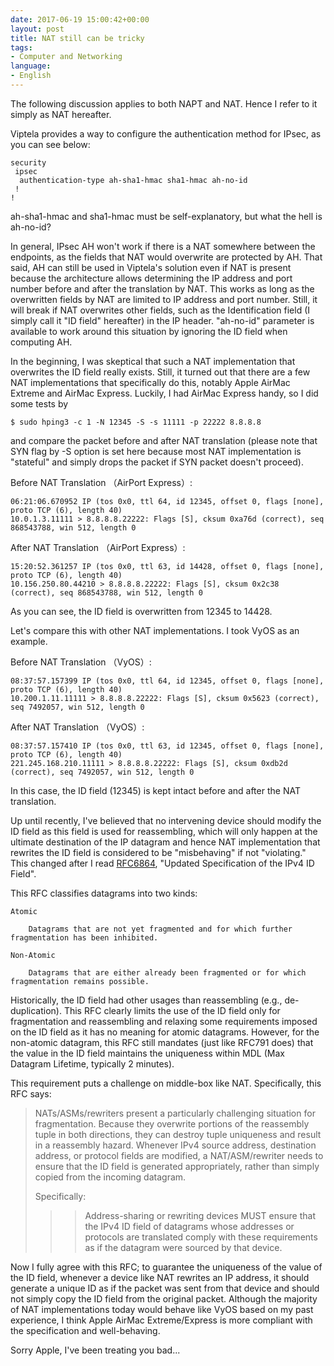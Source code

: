 ```yaml
---
date: 2017-06-19 15:00:42+00:00
layout: post
title: NAT still can be tricky
tags:
- Computer and Networking
language:
- English
---
```


The following discussion applies to both NAPT and NAT. Hence I refer to it simply as NAT hereafter.

Viptela provides a way to configure the authentication method for IPsec, as you can see below:

    
    security
     ipsec
      authentication-type ah-sha1-hmac sha1-hmac ah-no-id
     !
    !
    


ah-sha1-hmac and sha1-hmac must be self-explanatory, but what the hell is ah-no-id?

In general, IPsec AH won't work if there is a NAT somewhere between the endpoints, as the fields that NAT would overwrite are protected by AH. That said, AH can still be used in Viptela's solution even if NAT is present because the architecture allows determining the IP address and port number before and after the translation by NAT. This works as long as the overwritten fields by NAT are limited to IP address and port number. Still, it will break if NAT overwrites other fields, such as the Identification field (I simply call it "ID field" hereafter) in the IP header. "ah-no-id" parameter is available to work around this situation by ignoring the ID field when computing AH.

In the beginning, I was skeptical that such a NAT implementation that overwrites the ID field really exists. Still, it turned out that there are a few NAT implementations that specifically do this, notably Apple AirMac Extreme and AirMac Express. Luckily, I had AirMac Express handy, so I did some tests by

    
    $ sudo hping3 -c 1 -N 12345 -S -s 11111 -p 22222 8.8.8.8


and compare the packet before and after NAT translation (please note that SYN flag by -S option is set here because most NAT implementation is "stateful" and simply drops the packet if SYN packet doesn't proceed).

Before NAT Translation （AirPort Express）:

    
    06:21:06.670952 IP (tos 0x0, ttl 64, id 12345, offset 0, flags [none], proto TCP (6), length 40)
    10.0.1.3.11111 > 8.8.8.8.22222: Flags [S], cksum 0xa76d (correct), seq 868543788, win 512, length 0


After NAT Translation （AirPort Express）:

    
    15:20:52.361257 IP (tos 0x0, ttl 63, id 14428, offset 0, flags [none], proto TCP (6), length 40)
    10.156.250.80.44210 > 8.8.8.8.22222: Flags [S], cksum 0x2c38 (correct), seq 868543788, win 512, length 0


As you can see, the ID field is overwritten from 12345 to 14428.

Let's compare this with other NAT implementations. I took VyOS as an example.

Before NAT Translation （VyOS）:

    
    08:37:57.157399 IP (tos 0x0, ttl 64, id 12345, offset 0, flags [none], proto TCP (6), length 40)
    10.200.1.11.11111 > 8.8.8.8.22222: Flags [S], cksum 0x5623 (correct), seq 7492057, win 512, length 0


After NAT Translation （VyOS）:

    
    08:37:57.157410 IP (tos 0x0, ttl 63, id 12345, offset 0, flags [none], proto TCP (6), length 40)
    221.245.168.210.11111 > 8.8.8.8.22222: Flags [S], cksum 0xdb2d (correct), seq 7492057, win 512, length 0


In this case, the ID field (12345) is kept intact before and after the NAT translation.

Up until recently, I've believed that no intervening device should modify the ID field as this field is used for reassembling, which will only happen at the ultimate destination of the IP datagram and hence NAT implementation that rewrites the ID field is considered to be "misbehaving" if not "violating." This changed after I read [RFC6864](https://tools.ietf.org/html/rfc6864), "Updated Specification of the IPv4 ID Field".

This RFC classifies datagrams into two kinds:



 	Atomic

 	    Datagrams that are not yet fragmented and for which further fragmentation has been inhibited.

 	Non-Atomic

 	    Datagrams that are either already been fragmented or for which fragmentation remains possible.


Historically, the ID field had other usages than reassembling (e.g., de-duplication). This RFC clearly limits the use of the ID field only for fragmentation and reassembling and relaxing some requirements imposed on the ID field as it has no meaning for atomic datagrams. However, for the non-atomic datagram, this RFC still mandates (just like RFC791 does) that the value in the ID field maintains the uniqueness within MDL (Max Datagram Lifetime, typically 2 minutes).

This requirement puts a challenge on middle-box like NAT. Specifically, this RFC says:


<blockquote>NATs/ASMs/rewriters present a particularly challenging situation for
fragmentation. Because they overwrite portions of the reassembly
tuple in both directions, they can destroy tuple uniqueness and
result in a reassembly hazard. Whenever IPv4 source address,
destination address, or protocol fields are modified, a
NAT/ASM/rewriter needs to ensure that the ID field is generated
appropriately, rather than simply copied from the incoming datagram.

Specifically:
>> Address-sharing or rewriting devices MUST ensure that the IPv4 ID
field of datagrams whose addresses or protocols are translated
comply with these requirements as if the datagram were sourced by
that device.</blockquote>


Now I fully agree with this RFC; to guarantee the uniqueness of the value of the ID field, whenever a device like NAT rewrites an IP address, it should generate a unique ID as if the packet was sent from that device and should not simply copy the ID field from the original packet. Although the majority of NAT implementations today would behave like VyOS based on my past experience, I think Apple AirMac Extreme/Express is more compliant with the specification and well-behaving.

Sorry Apple, I've been treating you bad...
